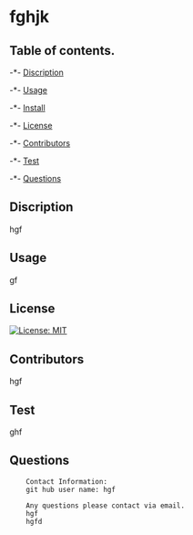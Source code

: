 # fghjk

  ##  Table of contents.

  -*- [Discription](#Discription)
   
  -*- [Usage](#Usage)

  -*- [Install](#Install)

  -*- [License](#License)
  
  -*- [Contributors](#Contributors)

  -*- [Test](#Test)
   
  -*- [Questions](#Questions) 


  ##  Discription
  hgf

  ##  Usage
  gf

  ##  License
  [![License: MIT](https://img.shields.io/badge/License-MIT-yellow.svg)](https://opensource.org/licenses/MIT)

  ##  Contributors
  hgf

  ##  Test
  ghf
  
  ##  Questions

        Contact Information:
        git hub user name: hgf
       
        Any questions please contact via email.
        hgf
        hgfd
